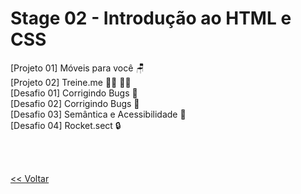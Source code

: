 <h1>Stage 02 - Introdução ao HTML e CSS</h1>
<a href="./projeto01" style="text-decoration:none;">[Projeto 01] Móveis para você 🪑</a> <br>
<a href="./projeto02" style="text-decoration:none;">[Projeto 02] Treine.me 🏃‍♂️ 🏋️‍♂️</a> <br>
<a href="./desafios/desafio01_corrigindo_bugs" style="text-decoration:none;">[Desafio 01] Corrigindo Bugs 🔧</a> <br>
<a href="./desafios/desafio01_corrigindo_bugs" style="text-decoration:none;">[Desafio 02] Corrigindo Bugs 🔧</a> <br>
<a href="./desafios/desafio03_corrigindo_semantinca_e_acessiblidade" style="text-decoration:none;">[Desafio 03] Semântica e Acessibilidade 👥</a> <br>
<a href="./desafios/desafio04_recriando_layout" style="text-decoration:none;">[Desafio 04] Rocket.sect 🔒</a> <br>

<br><br>

<a href="../../README.md"><< Voltar</a>
